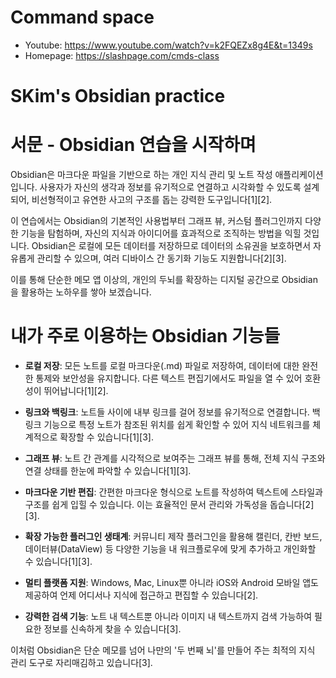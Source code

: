 # Command space
* Youtube: https://www.youtube.com/watch?v=k2FQEZx8g4E&t=1349s
* Homepage: https://slashpage.com/cmds-class


# SKim's Obsidian practice

# 서문 - Obsidian 연습을 시작하며

Obsidian은 마크다운 파일을 기반으로 하는 개인 지식 관리 및 노트 작성 애플리케이션입니다. 사용자가 자신의 생각과 정보를 유기적으로 연결하고 시각화할 수 있도록 설계되어, 비선형적이고 유연한 사고의 구조를 돕는 강력한 도구입니다[1][2].

이 연습에서는 Obsidian의 기본적인 사용법부터 그래프 뷰, 커스텀 플러그인까지 다양한 기능을 탐험하며, 자신의 지식과 아이디어를 효과적으로 조직하는 방법을 익힐 것입니다. Obsidian은 로컬에 모든 데이터를 저장하므로 데이터의 소유권을 보호하면서 자유롭게 관리할 수 있으며, 여러 디바이스 간 동기화 기능도 지원합니다[2][3].

이를 통해 단순한 메모 앱 이상의, 개인의 두뇌를 확장하는 디지털 공간으로 Obsidian을 활용하는 노하우를 쌓아 보겠습니다.

# 내가 주로 이용하는 Obsidian 기능들

- **로컬 저장**: 모든 노트를 로컬 마크다운(.md) 파일로 저장하여, 데이터에 대한 완전한 통제와 보안성을 유지합니다. 다른 텍스트 편집기에서도 파일을 열 수 있어 호환성이 뛰어납니다[1][2].

- **링크와 백링크**: 노트들 사이에 내부 링크를 걸어 정보를 유기적으로 연결합니다. 백링크 기능으로 특정 노트가 참조된 위치를 쉽게 확인할 수 있어 지식 네트워크를 체계적으로 확장할 수 있습니다[1][3].

- **그래프 뷰**: 노트 간 관계를 시각적으로 보여주는 그래프 뷰를 통해, 전체 지식 구조와 연결 상태를 한눈에 파악할 수 있습니다[1][3].

- **마크다운 기반 편집**: 간편한 마크다운 형식으로 노트를 작성하여 텍스트에 스타일과 구조를 쉽게 입힐 수 있습니다. 이는 효율적인 문서 관리와 가독성을 돕습니다[2][3].

- **확장 가능한 플러그인 생태계**: 커뮤니티 제작 플러그인을 활용해 캘린더, 칸반 보드, 데이터뷰(DataView) 등 다양한 기능을 내 워크플로우에 맞게 추가하고 개인화할 수 있습니다[1][3].

- **멀티 플랫폼 지원**: Windows, Mac, Linux뿐 아니라 iOS와 Android 모바일 앱도 제공하여 언제 어디서나 지식에 접근하고 편집할 수 있습니다[2].

- **강력한 검색 기능**: 노트 내 텍스트뿐 아니라 이미지 내 텍스트까지 검색 가능하여 필요한 정보를 신속하게 찾을 수 있습니다[3].

이처럼 Obsidian은 단순 메모를 넘어 나만의 '두 번째 뇌'를 만들어 주는 최적의 지식 관리 도구로 자리매김하고 있습니다[3].